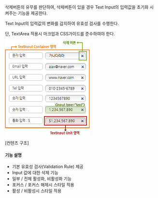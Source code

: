 삭제버튼의 유무를 판단하여, 삭제버튼이 있을 경우 Text Input의 입력값을 초기화 시켜주는 기능을 제공한다.

Text Input의 입력값의 변화를 감지하여 유효성 검사를 수행한다.

단, TextArea 적용시 마크업과 CSS가이드를 준수하여야 한다.

![](TextInput.jpg "")

[컨텐츠 구조]


#### 기능 설명

* 기본 유효성 검사(Validation Rule) 제공
* Input 값에 대한 삭제 기능
* 일부 / 전체 활성화, 비활성화 기능
* 포커스 / 포커스 해제시 스타일 적용
* 활성 / 비활성시 스타일 적용
